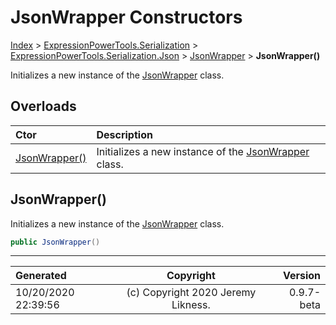 ﻿# JsonWrapper Constructors

[Index](../index.md) > [ExpressionPowerTools.Serialization](ExpressionPowerTools.Serialization.a.md) > [ExpressionPowerTools.Serialization.Json](ExpressionPowerTools.Serialization.Json.n.md) > [JsonWrapper](ExpressionPowerTools.Serialization.Json.JsonWrapper.cs.md) > **JsonWrapper()**

Initializes a new instance of the [JsonWrapper](ExpressionPowerTools.Serialization.Json.JsonWrapper.cs.md) class.

## Overloads

| Ctor | Description |
| :-- | :-- |
| [JsonWrapper()](#jsonwrapper) | Initializes a new instance of the [JsonWrapper](ExpressionPowerTools.Serialization.Json.JsonWrapper.cs.md) class. |

## JsonWrapper()

Initializes a new instance of the [JsonWrapper](ExpressionPowerTools.Serialization.Json.JsonWrapper.cs.md) class.

```csharp
public JsonWrapper()
```



---

| Generated | Copyright | Version |
| :-- | :-: | --: |
| 10/20/2020 22:39:56 | (c) Copyright 2020 Jeremy Likness. | 0.9.7-beta |
